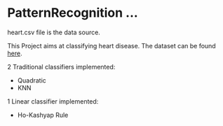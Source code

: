 # PatternRecognition ...
heart.csv file is the data source.

This Project aims at classifying heart disease. The dataset can be found [here](https://www.kaggle.com/datasets/johnsmith88/heart-disease-dataset).

2 Traditional classifiers implemented:
- Quadratic
- KNN

1 Linear classifier implemented:
- Ho-Kashyap Rule 
